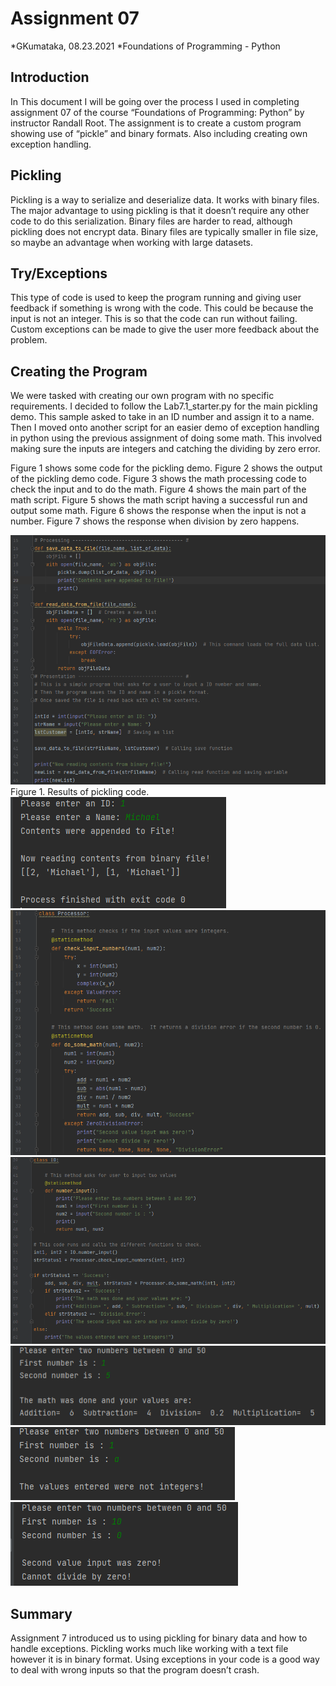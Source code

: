 # Assignment 07
*GKumataka, 08.23.2021
*Foundations of Programming - Python

## Introduction
In This document I will be going over the process I used in completing assignment 07 of the course “Foundations of Programming: Python” by instructor Randall Root.  The assignment is to create a custom program showing use of “pickle” and binary formats.  Also including creating own exception handling.  

## Pickling
Pickling is a way to serialize and deserialize data.  It works with binary files.  The major advantage to using pickling is that it doesn’t require any other code to do this serialization.  Binary files are harder to read, although pickling does not encrypt data.  Binary files are typically smaller in file size, so maybe an advantage when working with large datasets.

## Try/Exceptions
This type of code is used to keep the program running and giving user feedback if something is wrong with the code.  This could be because the input is not an integer.  This is so that the code can run without failing.  Custom exceptions can be made to give the user more feedback about the problem.

## Creating the Program
We were tasked with creating our own program with no specific requirements.  I decided to follow the Lab7.1_starter.py for the main pickling demo.  This sample asked to take in an ID number and assign it to a name.  Then I moved onto another script for an easier demo of exception handling in python using the previous assignment of doing some math.  This involved making sure the inputs are integers and catching the dividing by zero error.

Figure 1 shows some code for the pickling demo. Figure 2 shows the output of the pickling demo code.  Figure 3 shows the math processing code to check the input and to do the math.  Figure 4 shows the main part of the math script.  Figure 5 shows the math script having a successful run and output some math.  Figure 6 shows the response when the input is not a number.  Figure 7 shows the response when division by zero happens.

![Pickling code](https://github.com/Kumatakasan/IntroToProg-Python-Mod07/blob/main/docs/Pickling_Code.PNG "Snippet of pickling code")
Figure 1. Results of pickling code.
![Pickling code output](https://github.com/Kumatakasan/IntroToProg-Python-Mod07/blob/main/docs/Pickling_Output.PNG "Snippet of pickling code")
![Math processing code](https://github.com/Kumatakasan/IntroToProg-Python-Mod07/blob/main/docs/Math_Processor_Code.PNG "Snippet of pickling code")
![Math main input code](https://github.com/Kumatakasan/IntroToProg-Python-Mod07/blob/main/docs/Math_Main_Input_Code.PNG "Snippet of pickling code")
![Math correct output](https://github.com/Kumatakasan/IntroToProg-Python-Mod07/blob/main/docs/Math_Correct_Output.PNG "Snippet of pickling code")
![Math integer fail](https://github.com/Kumatakasan/IntroToProg-Python-Mod07/blob/main/docs/Integer_Fail.PNG "Snippet of pickling code")
![Math division error](https://github.com/Kumatakasan/IntroToProg-Python-Mod07/blob/main/docs/Math_DivisionError.PNG "Snippet of pickling code")

## Summary
Assignment 7 introduced us to using pickling for binary data and how to handle exceptions.  Pickling works much like working with a text file however it is in binary format.  Using exceptions in your code is a good way to deal with wrong inputs so that the program doesn’t crash.  
